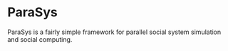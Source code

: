 # ParaSys

ParaSys is a fairly simple framework for parallel social system simulation and social computing.